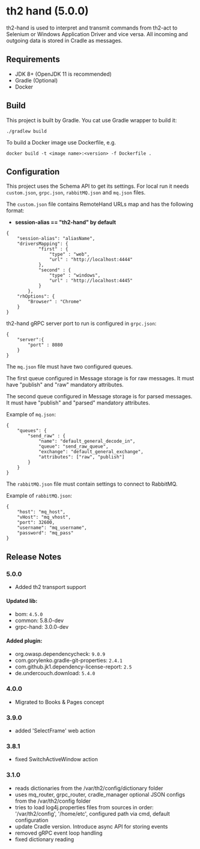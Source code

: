# th2 hand (5.0.0)

th2-hand is used to interpret and transmit commands from th2-act to Selenium or Windows Application Driver and vice versa.
All incoming and outgoing data is stored in Cradle as messages.

## Requirements

* JDK 8+ (OpenJDK 11 is recommended)
* Gradle (Optional)
* Docker

## Build

This project is built by Gradle.
You cat use Gradle wrapper to build it:
``` shell script
./gradlew build
```
To build a Docker image use Dockerfile, 
e.g.
``` shell script
docker build -t <image name>:<version> -f Dockerfile .
``` 

## Configuration

This project uses the Schema API to get its settings.
For local run it needs `custom.json`, `grpc.json`, `rabbitMQ.json` and `mq.json` files.

The `custom.json` file contains RemoteHand URLs map and has the following format:
- **session-alias == "th2-hand" by default**
```
{
    "session-alias": "aliasName",
	"driversMapping": {
			"first" : {
				"type" : "web",
				"url" : "http://localhost:4444"
			},
			"second" : {
				"type" : "windows",
				"url" : "http://localhost:4445"
			}
		},
	"rhOptions": {
		"Browser" : "Chrome"
	}
}
```

th2-hand gRPC server port to run is configured in `grpc.json`:
```
{
	"server":{
		"port" : 8080
	}
}
```

The `mq.json` file must have two configured queues. 

The first queue configured in Message storage is for raw messages. It must have "publish" and "raw" mandatory attributes. 

The second queue configured in Message storage is for parsed messages. It must have "publish" and "parsed" mandatory attributes.

Example of `mq.json`:
```
{
	"queues": {
		"send_raw" : {
			"name": "default_general_decode_in",
			"queue": "send_raw_queue",
			"exchange": "default_general_exchange",
			"attributes": ["raw", "publish"]
		}
	}
}
```

The `rabbitMQ.json` file must contain settings to connect to RabbitMQ.

Example of `rabbitMQ.json`:
```
{
	"host": "mq_host",
	"vHost": "mq_vhost",
	"port": 32600,
	"username": "mq_username",
	"password": "mq_pass"
}
```

## Release Notes

### 5.0.0

+ Added th2 transport support

#### Updated lib:
+ bom: `4.5.0`
+ common: 5.8.0-dev
+ grpc-hand: 3.0.0-dev

#### Added plugin:
+ org.owasp.dependencycheck: `9.0.9`
+ com.gorylenko.gradle-git-properties: `2.4.1`
+ com.github.jk1.dependency-license-report: `2.5`
+ de.undercouch.download: `5.4.0`

### 4.0.0

+ Migrated to Books & Pages concept

### 3.9.0

+ added 'SelectFrame' web action

### 3.8.1

+ fixed SwitchActiveWindow action

### 3.1.0

+ reads dictionaries from the /var/th2/config/dictionary folder
+ uses mq_router, grpc_router, cradle_manager optional JSON configs from the /var/th2/config folder
+ tries to load log4j.properties files from sources in order: '/var/th2/config', '/home/etc', configured path via cmd, default configuration
+ update Cradle version. Introduce async API for storing events
+ removed gRPC event loop handling
+ fixed dictionary reading